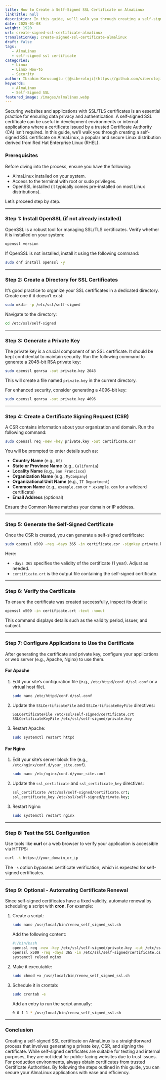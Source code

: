 ```yaml
---
title: How to Create a Self-Signed SSL Certificate on AlmaLinux
linkTitle: null
description: In this guide, we’ll walk you through creating a self-signed SSL certificate on AlmaLinux
date: 2025-01-08
weight: 1920
url: create-signed-ssl-certificate-almalinux
translationKey: create-signed-ssl-certificate-almalinux
draft: false
tags:
   - AlmaLinux
   - self-signed ssl certificate
categories:
   - Linux
   - Linux How-to
   - Security
author: İbrahim Korucuoğlu ([@siberoloji](https://github.com/siberoloji))
keywords:
   - AlmaLinux
   - Self-Signed SSL
featured_image: /images/almalinux.webp
---
```

Securing websites and applications with SSL/TLS certificates is an essential practice for ensuring data privacy and authentication. A self-signed SSL certificate can be useful in development environments or internal applications where a certificate issued by a trusted Certificate Authority (CA) isn’t required. In this guide, we’ll walk you through creating a self-signed SSL certificate on AlmaLinux, a popular and secure Linux distribution derived from Red Hat Enterprise Linux (RHEL).

### Prerequisites

Before diving into the process, ensure you have the following:

- AlmaLinux installed on your system.
- Access to the terminal with root or sudo privileges.
- OpenSSL installed (it typically comes pre-installed on most Linux distributions).

Let’s proceed step by step.

---

### Step 1: Install OpenSSL (if not already installed)

OpenSSL is a robust tool for managing SSL/TLS certificates. Verify whether it is installed on your system:

```bash
openssl version
```

If OpenSSL is not installed, install it using the following command:

```bash
sudo dnf install openssl -y
```

---

### Step 2: Create a Directory for SSL Certificates

It’s good practice to organize your SSL certificates in a dedicated directory. Create one if it doesn’t exist:

```bash
sudo mkdir -p /etc/ssl/self-signed
```

Navigate to the directory:

```bash
cd /etc/ssl/self-signed
```

---

### Step 3: Generate a Private Key

The private key is a crucial component of an SSL certificate. It should be kept confidential to maintain security. Run the following command to generate a 2048-bit RSA private key:

```bash
sudo openssl genrsa -out private.key 2048
```

This will create a file named `private.key` in the current directory.

For enhanced security, consider generating a 4096-bit key:

```bash
sudo openssl genrsa -out private.key 4096
```

---

### Step 4: Create a Certificate Signing Request (CSR)

A CSR contains information about your organization and domain. Run the following command:

```bash
sudo openssl req -new -key private.key -out certificate.csr
```

You will be prompted to enter details such as:

- **Country Name** (e.g., `US`)
- **State or Province Name** (e.g., `California`)
- **Locality Name** (e.g., `San Francisco`)
- **Organization Name** (e.g., `MyCompany`)
- **Organizational Unit Name** (e.g., `IT Department`)
- **Common Name** (e.g., `example.com` or `*.example.com` for a wildcard certificate)
- **Email Address** (optional)

Ensure the Common Name matches your domain or IP address.

---

### Step 5: Generate the Self-Signed Certificate

Once the CSR is created, you can generate a self-signed certificate:

```bash
sudo openssl x509 -req -days 365 -in certificate.csr -signkey private.key -out certificate.crt
```

Here:

- `-days 365` specifies the validity of the certificate (1 year). Adjust as needed.
- `certificate.crt` is the output file containing the self-signed certificate.

---

### Step 6: Verify the Certificate

To ensure the certificate was created successfully, inspect its details:

```bash
openssl x509 -in certificate.crt -text -noout
```

This command displays details such as the validity period, issuer, and subject.

---

### Step 7: Configure Applications to Use the Certificate

After generating the certificate and private key, configure your applications or web server (e.g., Apache, Nginx) to use them.

#### For Apache

1. Edit your site’s configuration file (e.g., `/etc/httpd/conf.d/ssl.conf` or a virtual host file).

   ```bash
   sudo nano /etc/httpd/conf.d/ssl.conf
   ```

2. Update the `SSLCertificateFile` and `SSLCertificateKeyFile` directives:

   ```bash
   SSLCertificateFile /etc/ssl/self-signed/certificate.crt
   SSLCertificateKeyFile /etc/ssl/self-signed/private.key
   ```

3. Restart Apache:

   ```bash
   sudo systemctl restart httpd
   ```

#### For Nginx

1. Edit your site’s server block file (e.g., `/etc/nginx/conf.d/your_site.conf`).

   ```bash
   sudo nano /etc/nginx/conf.d/your_site.conf
   ```

2. Update the `ssl_certificate` and `ssl_certificate_key` directives:

   ```bash
   ssl_certificate /etc/ssl/self-signed/certificate.crt;
   ssl_certificate_key /etc/ssl/self-signed/private.key;
   ```

3. Restart Nginx:

   ```bash
   sudo systemctl restart nginx
   ```

---

### Step 8: Test the SSL Configuration

Use tools like **curl** or a web browser to verify your application is accessible via HTTPS:

```bash
curl -k https://your_domain_or_ip
```

The `-k` option bypasses certificate verification, which is expected for self-signed certificates.

---

### Step 9: Optional - Automating Certificate Renewal

Since self-signed certificates have a fixed validity, automate renewal by scheduling a script with **cron**. For example:

1. Create a script:

   ```bash
   sudo nano /usr/local/bin/renew_self_signed_ssl.sh
   ```

   Add the following content:

   ```bash
   #!/bin/bash
   openssl req -new -key /etc/ssl/self-signed/private.key -out /etc/ssl/self-signed/certificate.csr -subj "/C=US/ST=State/L=City/O=Organization/OU=Department/CN=your_domain"
   openssl x509 -req -days 365 -in /etc/ssl/self-signed/certificate.csr -signkey /etc/ssl/self-signed/private.key -out /etc/ssl/self-signed/certificate.crt
   systemctl reload nginx
   ```

2. Make it executable:

   ```bash
   sudo chmod +x /usr/local/bin/renew_self_signed_ssl.sh
   ```

3. Schedule it in crontab:

   ```bash
   sudo crontab -e
   ```

   Add an entry to run the script annually:

   ```bash
   0 0 1 1 * /usr/local/bin/renew_self_signed_ssl.sh
   ```

---

### Conclusion

Creating a self-signed SSL certificate on AlmaLinux is a straightforward process that involves generating a private key, CSR, and signing the certificate. While self-signed certificates are suitable for testing and internal purposes, they are not ideal for public-facing websites due to trust issues. For production environments, always obtain certificates from trusted Certificate Authorities. By following the steps outlined in this guide, you can secure your AlmaLinux applications with ease and efficiency.
